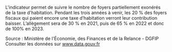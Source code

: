 <p>
L'indicateur permet de suivre le nombre de foyers partiellement  exonérés de la taxe d'habitation. 
Pendant les trois années à venir, les 20 % des foyers fiscaux qui paient encore une taxe d’habitation verront leur contribution baisser. L’allègement sera de 30 % en 2021, puis de 65 % en 2022 et donc de 100% en 2023. </p>
<p class="font-italic body-2">Source : Ministère de l'Économie, des Finances et de la Relance - DGFIP <br> Consulter les données sur <a target="_blank" href="https://www.data.gouv.fr/fr/datasets/barometre-des-resultats-de-laction-publique/">www.data.gouv.fr</a></p>
